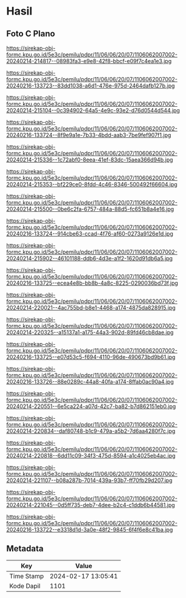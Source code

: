 # Hasil

## Foto C Plano

https://sirekap-obj-formc.kpu.go.id/5e3c/pemilu/pdpr/11/06/06/20/07/1106062007002-20240214-214817--08983fa3-e9e8-42f8-bbcf-e09f7c4ea1e3.jpg

https://sirekap-obj-formc.kpu.go.id/5e3c/pemilu/pdpr/11/06/06/20/07/1106062007002-20240216-133723--83dd1038-a6d1-476e-975d-2464dafb127b.jpg

https://sirekap-obj-formc.kpu.go.id/5e3c/pemilu/pdpr/11/06/06/20/07/1106062007002-20240214-215104--0c394902-64a5-4e9c-93e2-d76d0544d544.jpg

https://sirekap-obj-formc.kpu.go.id/5e3c/pemilu/pdpr/11/06/06/20/07/1106062007002-20240216-133724--8f9e9a1e-7b33-4bdd-aab3-7be9fef907f1.jpg

https://sirekap-obj-formc.kpu.go.id/5e3c/pemilu/pdpr/11/06/06/20/07/1106062007002-20240214-215336--1c72abf0-8eea-41ef-83dc-15aea366d94b.jpg

https://sirekap-obj-formc.kpu.go.id/5e3c/pemilu/pdpr/11/06/06/20/07/1106062007002-20240214-215353--bf229ce0-8fdd-4c46-8346-500492f66604.jpg

https://sirekap-obj-formc.kpu.go.id/5e3c/pemilu/pdpr/11/06/06/20/07/1106062007002-20240214-215500--0be6c2fa-6757-484a-88d5-fc651b8a4e16.jpg

https://sirekap-obj-formc.kpu.go.id/5e3c/pemilu/pdpr/11/06/06/20/07/1106062007002-20240216-133724--914cbe63-ccad-4f76-af60-0273a9126e1d.jpg

https://sirekap-obj-formc.kpu.go.id/5e3c/pemilu/pdpr/11/06/06/20/07/1106062007002-20240214-215902--46101188-ddb6-4d3e-a1f2-1620d91db6a5.jpg

https://sirekap-obj-formc.kpu.go.id/5e3c/pemilu/pdpr/11/06/06/20/07/1106062007002-20240216-133725--ecea4e8b-bb8b-4a8c-8225-0290036bd73f.jpg

https://sirekap-obj-formc.kpu.go.id/5e3c/pemilu/pdpr/11/06/06/20/07/1106062007002-20240214-220021--4ac755bd-b8e1-4468-a174-4875da828915.jpg

https://sirekap-obj-formc.kpu.go.id/5e3c/pemilu/pdpr/11/06/06/20/07/1106062007002-20240214-220325--a15137a1-a175-44a3-902d-89fd46cb8dae.jpg

https://sirekap-obj-formc.kpu.go.id/5e3c/pemilu/pdpr/11/06/06/20/07/1106062007002-20240216-133725--e07d53c5-f694-4110-96de-490673bd9b61.jpg

https://sirekap-obj-formc.kpu.go.id/5e3c/pemilu/pdpr/11/06/06/20/07/1106062007002-20240216-133726--88e0289c-44a8-40fa-a174-8ffab0ac90a4.jpg

https://sirekap-obj-formc.kpu.go.id/5e3c/pemilu/pdpr/11/06/06/20/07/1106062007002-20240214-220551--6e5ca224-a07d-42c7-ba82-b7d862151eb0.jpg

https://sirekap-obj-formc.kpu.go.id/5e3c/pemilu/pdpr/11/06/06/20/07/1106062007002-20240214-220834--daf80748-b1c9-479a-a5b2-7d6aa4280f7c.jpg

https://sirekap-obj-formc.kpu.go.id/5e3c/pemilu/pdpr/11/06/06/20/07/1106062007002-20240214-220818--6dd11c09-34f3-475d-8594-a1c4025eb4ac.jpg

https://sirekap-obj-formc.kpu.go.id/5e3c/pemilu/pdpr/11/06/06/20/07/1106062007002-20240214-221107--b08a287b-7014-439a-93b7-ff70fb29d207.jpg

https://sirekap-obj-formc.kpu.go.id/5e3c/pemilu/pdpr/11/06/06/20/07/1106062007002-20240214-221045--0d5ff735-deb7-4dee-b2c4-c1ddb6b44581.jpg

https://sirekap-obj-formc.kpu.go.id/5e3c/pemilu/pdpr/11/06/06/20/07/1106062007002-20240216-133722--e3318d1d-3a0e-48f2-9845-6f4f6e8c41ba.jpg


## Metadata

| Key        | Value               |
| ---------- | ------------------- |
| Time Stamp | 2024-02-17 13:05:41 |
| Kode Dapil | 1101                |



